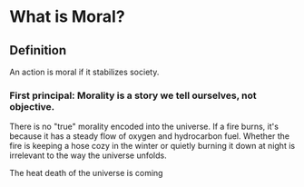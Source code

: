 # What is Moral?

## Definition

An action is moral if it stabilizes society.

### First principal: Morality is a story we tell ourselves, not objective.

There is no "true" morality encoded into the universe. If a fire burns, it's because it has a steady flow of oxygen and hydrocarbon fuel. Whether the fire is keeping a hose cozy in the winter or quietly burning it down at night is irrelevant to the way the universe unfolds.



The heat death of the universe is coming


